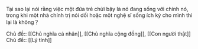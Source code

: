 Tại sao lại nói rằng việc một đứa trẻ chửi bậy là nó đang sống với chính nó, trong khi một nhà chính trị nói dối hoặc một nghệ sĩ sống ích kỷ cho mình thì lại là không？

Chủ đề:: [[Chủ nghĩa cá nhân]], [[Chủ nghĩa cộng đồng]], [[Con người thật]]
Chủ đề:: [[Lý tính]]